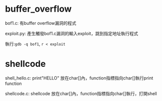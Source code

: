 # buffer_overflow
bof1.c: 有buffer overflow漏洞的程式

exploit.py: 產生觸發bof1.c漏洞的輸入exploit，跳到指定地址執行程式

執行:`gdb -q bof1`, 
`r < exploit`

# shellcode

shell_hello.c: print"HELLO" 放在char[]內，function指標指向char[]執行print function

shellcode.c: shellcode 放在char[]內，function指標指向char[]執行，打開shell
